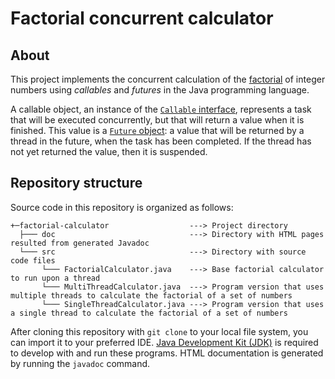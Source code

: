 # Factorial concurrent calculator #

## About ##
This project implements the concurrent calculation of the [factorial](https://en.wikipedia.org/wiki/Factorial) of integer numbers using _callables_ and _futures_ in the Java programming language. 

A callable object, an instance of the [`Callable` interface](https://docs.oracle.com/en/java/javase/19/docs/api/java.base/java/util/concurrent/Callable.html), represents a task that will be executed concurrently, but that will return a value when it is finished. This value is a [`Future` object](https://docs.oracle.com/en/java/javase/19/docs/api/java.base/java/util/concurrent/Future.html): a value that will be returned by a thread in the future, when the task has been completed. If the thread has not yet returned the value, then it is suspended.

## Repository structure
Source code in this repository is organized as follows:

```
+─factorial-calculator                  ---> Project directory
  ├─── doc                              ---> Directory with HTML pages resulted from generated Javadoc
  └─── src                              ---> Directory with source code files
       └─── FactorialCalculator.java    ---> Base factorial calculator to run upon a thread
       └─── MultiThreadCalculator.java  ---> Program version that uses multiple threads to calculate the factorial of a set of numbers
       └─── SingleThreadCalculator.java ---> Program version that uses a single thread to calculate the factorial of a set of numbers
```

After cloning this repository with `git clone` to your local file system, you can import it to your preferred IDE.
[Java Development Kit (JDK)](https://www.oracle.com/java/technologies/downloads/) is required to develop with and run
these programs. HTML documentation is generated by running the `javadoc` command.
